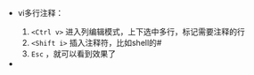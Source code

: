 * vi多行注释：

    1. ```<Ctrl v>``` 进入列编辑模式，上下选中多行，标记需要注释的行
    2. ```<Shift i>``` 插入注释符，比如shell的#
    3. ```Esc``` ，就可以看到效果了

* 
